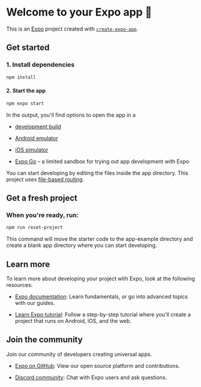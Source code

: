 # Welcome to your Expo app 👋

This is an [Expo](https://expo.dev/) project created with [`create-expo-app`](https://docs.expo.dev/get-started/create-a-new-app/).

## Get started

### 1. Install dependencies

```bash
npm install

```
#### 2. Start the app

```bash
npm expo start

```
In the output, you'll find options to open the app in a

- [development build](https://docs.expo.dev/development/build/)

- [Android emulator](https://docs.expo.dev/workflow/android-studio-emulator/)

- [iOS simulator](https://docs.expo.dev/workflow/ios-simulator/)

- [Expo Go](https://expo.dev/client) – a limited sandbox for trying out app development with Expo

You can start developing by editing the files inside the app directory. This project uses [file-based routing](https://docs.expo.dev/router/introduction/).

## Get a fresh project

### When you're ready, run:
```bash
npm run reset-project

```
This command will move the starter code to the app-example directory and create a blank app directory where you can start developing.

## Learn more

To learn more about developing your project with Expo, look at the following resources:

- [Expo documentation](https://docs.expo.dev/): Learn fundamentals, or go into advanced topics with our guides.

- [Learn Expo tutorial](https://docs.expo.dev/tutorial/introduction/): Follow a step-by-step tutorial where you'll create a project that runs on Android, iOS, and the web.

## Join the community
Join our community of developers creating universal apps.

- [Expo on GitHub](https://github.com/expo): View our open source platform and contributions.

- [Discord community](https://discord.com/invite/expo): Chat with Expo users and ask questions.
